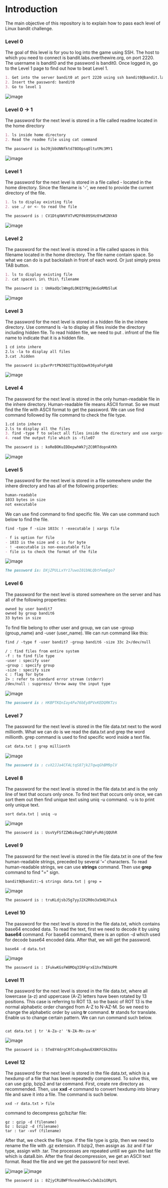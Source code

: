 # Introduction

The main objective of this repository is to explain how to pass each level of Linux bandit challenge. 

### Level 0

The goal of this level is for you to log into the game using SSH. The host to which you need to connect is bandit.labs.overthewire.org, on port 2220. The username is bandit0 and the password is bandit0. Once logged in, go to the Level 1 page to find out how to beat Level 1.

```markdown
1. Get into the server bandit0 at port 2220 using ssh bandit0@bandit.labs.overthewire.org -p 2220
2. Insert the password: bandit0
3. Go to level 1
```
![image](https://user-images.githubusercontent.com/44106858/109784919-8708fc00-7c46-11eb-9935-030723356da4.png)


### Level 0 -> 1

The password for the next level is stored in a file called readme located in the home directory
```markdown
1. ls inside home directory
2. Read the readme file using cat command

The password is boJ9jbbUNNfktd78OOpsqOltutMc3MY1
```
![image](https://user-images.githubusercontent.com/44106858/109909734-90937200-7ce1-11eb-9a4f-f4fee9f7e02f.png)


### Level 1
The password for the next level is stored in a file called - located in the home directory. Since the filename is '-', we need to provide the current directory of the file.
```markdown
1. ls to display existing file
2. use ./ or <- to read the file

The password is : CV1DtqXWVFXTvM2F0k09SHz0YwRINYA9
```
![image](https://user-images.githubusercontent.com/44106858/109910513-3bf0f680-7ce3-11eb-915e-1265f09c9fbe.png)

### Level 2
The password for the next level is stored in a file called spaces in this filename located in the home directory. The file name contain space. So what we can do is put backslash in front of each word. Or just simply press  TAB button.
```markdown
1. ls to display existing file
2. cat spaces\ in\ this\ filename

The password is : UmHadQclWmgdLOKQ3YNgjWxGoRMb5luK
```
![image](https://user-images.githubusercontent.com/44106858/109910815-f2ed7200-7ce3-11eb-90de-a5d12ad2aaa2.png)

### Level 3
The password for the next level is stored in a hidden file in the inhere directory. Use command ls -la to display all files inside the directory including hidden file. To read hidden file, we need to put . infront of the file name to indicate that it is a hidden file.
```markdown
1 cd into inhere
2.ls -la to display all files
3.cat .hidden

The password is:pIwrPrtPN36QITSp3EQaw936yaFoFgAB
```
![image](https://user-images.githubusercontent.com/44106858/109911364-ea496b80-7ce4-11eb-8cf0-4a35b0ad90fe.png)

### Level 4
The password for the next level is stored in the only human-readable file in the inhere directory. Human-readable file means ASCII format. So we must find the file with ASCII format to get the password. We can use find command followed by file command to check the file type.
```markdown
1.cd into inhere
2.ls to display all the files
3. find -type f to select all files inside the directory and use xargs(extended argument) to add argument which is file to check the file type
4. read the output file which is -file07

The password is : koReBOKuIDDepwhWk7jZC0RTdopnAYKh
```
![image](https://user-images.githubusercontent.com/44106858/109912411-f5050000-7ce6-11eb-90f9-c7adf3c36795.png)

### Level 5
The password for the next level is stored in a file somewhere under the inhere directory and has all of the following properties:
```markdown
human-readable
1033 bytes in size
not executable
```
We can use find command to find specific file. We can use command such below to find the file.
```markdown
find -type f -size 1033c ! -executable | xargs file
```
```markdown
- f is option for file
- 1033 is the size and c is for byte
- ! -executable is non-executable file
- file is to check the format of the file
```
![image](https://user-images.githubusercontent.com/44106858/109918966-d6a50180-7cf2-11eb-87f8-5232147619d3.png)
```markdown
The password is: DXjZPULLxYr17uwoI01bNLQbtFemEgo7
```

### Level 6
The password for the next level is stored somewhere on the server and has all of the following properties:
```markdown
owned by user bandit7
owned by group bandit6
33 bytes in size
```
To find file belong to other user and group, we can use -group (group_name) and -user (user_name). We can run command like this:
```markdown
find / -type f -user bandit7 -group bandit6 -size 33c 2>/dev/null
```
```markdown
/ : find files from entire system
-f : to find file type
-user : specify user
-group : specify group
-size : specify size
c : flag for byte
2> : refer to standard error stream (stderr)
/dev/null : suppress/ throw away the input type
```
![image](https://user-images.githubusercontent.com/44106858/109920998-099cc480-7cf6-11eb-98a9-71798ec74b0e.png)
```markdown
The password is : HKBPTKQnIay4Fw76bEy8PVxKEDQRKTzs
```

### Level 7
The password for the next level is stored in the file data.txt next to the word millionth.
What we can do is we read the data.txt and grep the word millionth. grep command is used to find specific word inside a text file.
```markdown
cat data.txt | grep millionth
```
![image](https://user-images.githubusercontent.com/44106858/109922166-ed9a2280-7cf7-11eb-9657-1371e3f398f8.png)
```markdown
The password is : cvX2JJa4CFALtqS87jk27qwqGhBM9plV
```

### Level 8
The password for the next level is stored in the file data.txt and is the only line of text that occurs only once. To find text that occurs only once, we can sort them out then find unique text using uniq -u command. -u is to print only unique text.
```
sort data.txt | uniq -u
```
![image](https://user-images.githubusercontent.com/44106858/109923676-115e6800-7cfa-11eb-96c0-791863f95679.png)

```
The password is : UsvVyFSfZZWbi6wgC7dAFyFuR6jQQUhR
```

### Level 9
The password for the next level is stored in the file data.txt in one of the few human-readable strings, preceded by several ‘=’ characters. To read human-readable strings, we can use **strings** command. Then use **grep** command to find "=" sign.
```markdown
bandit9@bandit:~$ strings data.txt | grep =
```
![image](https://user-images.githubusercontent.com/44106858/109924334-15d75080-7cfb-11eb-8173-978154d4a4c8.png)
```
The password is : truKLdjsbJ5g7yyJ2X2R0o3a5HQJFuLk
```

### Level 10
The password for the next level is stored in the file data.txt, which contains base64 encoded data.
To read the text, first we need to decode it by using **base64** command. For base64 command, there is an option -d which used for decode base64 encoded data. After that, we will get the password.
```
base64 -d data.txt
```
![image](https://user-images.githubusercontent.com/44106858/109924832-dc531500-7cfb-11eb-8539-3bbda5d2c2e9.png)
```
The password is : IFukwKGsFW8MOq3IRFqrxE1hxTNEbUPR
```

### Level 11
The password for the next level is stored in the file data.txt, where all lowercase (a-z) and uppercase (A-Z) letters have been rotated by 13 positions. This case is referring to ROT 13. so the basic of ROT 13 is the normal alphabetic order changed from A-Z to N-AZ-M. So we need to change the alphabetic order by using **tr** command. **tr** stands for translate. Enable us to change certain pattern. We can run command such below.
```ls

cat data.txt | tr 'A-Za-z' 'N-ZA-Mn-za-m'
```
![image](https://user-images.githubusercontent.com/44106858/109926008-6d76bb80-7cfd-11eb-8636-374be11ceb83.png)
```
The password is : 5Te8Y4drgCRfCx8ugdwuEX8KFC6k2EUu
```

### Level 12 
The password for the next level is stored in the file data.txt, which is a hexdump of a file that has been repeatedly compressed. To solve this, we can use gzip, bzip2 and tar command. First, create nre directory as recommended. Then, use **xxd -r** command to convert hexdump into binary file and save it into a file. The command is such below.
```
xxd -r data.txt > file
```
command to decompress gz/bz/tar file:
```
gz : gzip -d (filename)
bz : bzip2 -d (filename)
tar : tar -xvf (filename)
```
After that, we check the file type. if the file type is gzip, then we need to rename the file with .gz extension. If bzip2, then assign as .bz and if tar type, assign with .tar. The processes are repeated untill we gain the last file which is data8.bin. After the final decompression, we get an ASCII text format. Read the file and we get the password for next level.

![image](https://user-images.githubusercontent.com/44106858/109935397-83d64480-7d08-11eb-9dad-bf3058aa216b.png)
![image](https://user-images.githubusercontent.com/44106858/109935770-d4e63880-7d08-11eb-8fbc-8561e3dc0108.png)


```
The password is : 8ZjyCRiBWFYkneahHwxCv3wb2a1ORpYL
```
